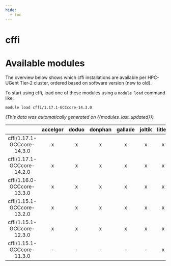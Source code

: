 ```yaml
---
hide:
  - toc
---
```


cffi
====

# Available modules


The overview below shows which cffi installations are available per HPC-UGent Tier-2 cluster, ordered based on software version (new to old).

To start using cffi, load one of these modules using a `module load` command like:

```shell
module load cffi/1.17.1-GCCcore-14.3.0
```

*(This data was automatically generated on {{modules_last_updated}})*

| |accelgor|doduo|donphan|gallade|joltik|litleo|shinx|
| :---: | :---: | :---: | :---: | :---: | :---: | :---: | :---: |
|cffi/1.17.1-GCCcore-14.3.0|x|x|x|x|x|x|x|
|cffi/1.17.1-GCCcore-14.2.0|x|x|x|x|x|x|x|
|cffi/1.16.0-GCCcore-13.3.0|x|x|x|x|x|x|x|
|cffi/1.15.1-GCCcore-13.2.0|x|x|x|x|x|x|x|
|cffi/1.15.1-GCCcore-12.3.0|x|x|x|x|x|x|x|
|cffi/1.15.1-GCCcore-11.3.0|-|-|-|-|-|x|x|
